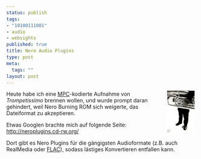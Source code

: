```yaml
--- 
status: publish
tags: 
- "10100111001"
- audio
- websights
published: true
title: Nero Audio Plugins
type: post
meta: 
  tags: ""
layout: post
---
```

<p><img width="73" height="110" border="0" hspace="5" align="right" src="/media/wp/allgemein/tubaspieler.serendipityThumb.jpg" alt=""  />Heute habe ich eine <a target="_BLANK" href="http://en.wikipedia.org/wiki/Musepack" title="http://en.wikipedia.org/wiki/Musepack" onmouseover="window.status='http://en.wikipedia.org/wiki/Musepack';return true;" onmouseout="window.status='';return true;">MPC</a>-kodierte Aufnahme von <i>Trompetissimo</i> brennen wollen, und wurde prompt daran gehindert, weil Nero Burning ROM sich weigerte, das Dateiformat zu akzeptieren.</p>
<!--more-->

<p>Etwas Googlen brachte mich auf folgende Seite: <a target="_BLANK" href="http://neroplugins.cd-rw.org/" title="http://neroplugins.cd-rw.org/" onmouseover="window.status='http://neroplugins.cd-rw.org/';return true;" onmouseout="window.status='';return true;">http://neroplugins.cd-rw.org/</a></p>

<p>Dort gibt es Nero Plugins für die gängigsten Audioformate (z.B. auch RealMedia oder <a target="_BLANK" href="http://en.wikipedia.org/wiki/FLAC" title="http://en.wikipedia.org/wiki/FLAC" onmouseover="window.status='http://en.wikipedia.org/wiki/FLAC';return true;" onmouseout="window.status='';return true;">FLAC</a>), sodass lästiges Konvertieren entfallen kann.</p>

<!--adsense-->
